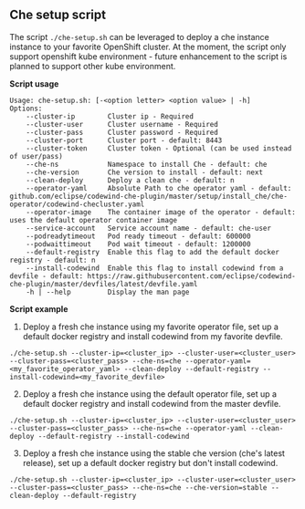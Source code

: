 ## Che setup script

The script `./che-setup.sh` can be leveraged to deploy a che instance instance to your favorite OpenShift cluster. At the moment, the script only support openshift kube environment - future enhancement to the script is planned to support other kube environment.

**Script usage**
```
Usage: che-setup.sh: [-<option letter> <option value> | -h]
Options:
    --cluster-ip        Cluster ip - Required
    --cluster-user      Cluster username - Required
    --cluster-pass      Cluster password - Required
    --cluster-port      Cluster port - default: 8443
    --cluster-token     Cluster token - Optional (can be used instead of user/pass)
    --che-ns            Namespace to install Che - default: che
    --che-version       Che version to install - default: next
    --clean-deploy      Deploy a clean che - default: n
    --operator-yaml     Absolute Path to che operator yaml - default: github.com/eclipse/codewind-che-plugin/master/setup/install_che/che-operator/codewind-checluster.yaml
    --operator-image    The container image of the operator - default: uses the default operator container image
    --service-account   Service account name - default: che-user
    --podreadytimeout   Pod ready timeout - default: 600000
    --podwaittimeout    Pod wait timeout - default: 1200000
    --default-registry  Enable this flag to add the default docker registry - default: n
    --install-codewind  Enable this flag to install codewind from a devfile - default: https://raw.githubusercontent.com/eclipse/codewind-che-plugin/master/devfiles/latest/devfile.yaml
    -h | --help         Display the man page
```

**Script example**

1. Deploy a fresh che instance using my favorite operator file, set up a default docker registry and install codewind from my favorite devfile.
```
./che-setup.sh --cluster-ip=<cluster_ip> --cluster-user=<cluster_user> --cluster-pass=<cluster_pass> --che-ns=che --operator-yaml=<my_favorite_operator_yaml> --clean-deploy --default-registry --install-codewind=<my_favorite_devfile>
```

2. Deploy a fresh che instance using the default operator file, set up a default docker registry and install codewind from the master devfile.
```
./che-setup.sh --cluster-ip=<cluster_ip> --cluster-user=<cluster_user> --cluster-pass=<cluster_pass> --che-ns=che --operator-yaml --clean-deploy --default-registry --install-codewind
```

3. Deploy a fresh che instance using the stable che version (che's latest release), set up a default docker registry but don't install codewind.
```
./che-setup.sh --cluster-ip=<cluster_ip> --cluster-user=<cluster_user> --cluster-pass=<cluster_pass> --che-ns=che --che-version=stable --clean-deploy --default-registry
```
